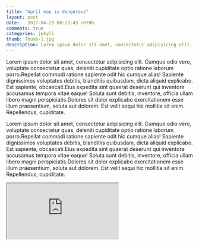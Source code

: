 ```yaml
---
title: "April mop is dangerous"
layout: post
date:   2017-04-29 08:23:45 +0700
comments: true
categories: jekyll
thumb: Thumb-1.jpg
description: Lorem ipsum dolor sit amet, consectetur adipisicing elit. Asperiores officia, delectus assumenda reprehenderit voluptatum eos.
---
```

Lorem ipsum dolor sit amet, consectetur adipisicing elit. Cumque odio vero, voluptate consectetur quas, deleniti cupiditate optio ratione laborum porro.Repellat commodi ratione sapiente odit hic cumque alias! Sapiente dignissimos voluptates debitis, blanditiis quibusdam, dicta aliquid explicabo. Est sapiente, obcaecati.Eius expedita sint quaerat deserunt qui inventore accusamus tempora vitae eaque! Soluta sunt debitis, inventore, officia ullam libero magni perspiciatis.Dolores sit dolor explicabo exercitationem esse illum praesentium, soluta aut dolorem. Est velit sequi hic mollitia sit enim. Repellendus, cupiditate.

<script src="https://gist.github.com/rendrap/a493c095286703f92fcea93b88368000.js"></script>


Lorem ipsum dolor sit amet, consectetur adipisicing elit. Cumque odio vero, voluptate consectetur quas, deleniti cupiditate optio ratione laborum porro.Repellat commodi ratione sapiente odit hic cumque alias! Sapiente dignissimos voluptates debitis, blanditiis quibusdam, dicta aliquid explicabo. Est sapiente, obcaecati.Eius expedita sint quaerat deserunt qui inventore accusamus tempora vitae eaque! Soluta sunt debitis, inventore, officia ullam libero magni perspiciatis.Dolores sit dolor explicabo exercitationem esse illum praesentium, soluta aut dolorem. Est velit sequi hic mollitia sit enim. Repellendus, cupiditate.

<iframe src="https://docs.google.com/spreadsheets/d/e/2PACX-1vRTEEU4UIUpdcp3PiP0dVlslWcmvN3kFJq0ZVQXbBvABLg_xBiEV7FqaW4KIEmGlUsI3OL2wnpQ0GCd/pubhtml?gid=0&amp;single=true&amp;widget=true&amp;headers=false"></iframe>
